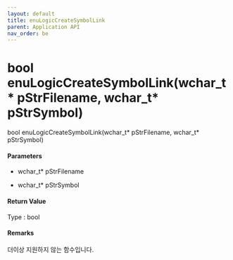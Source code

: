 ```yaml
---
layout: default
title: enuLogicCreateSymbolLink
parent: Application API
nav_order: be
---
```

# bool enuLogicCreateSymbolLink\(wchar\_t\* pStrFilename, wchar\_t\* pStrSymbol\)

bool enuLogicCreateSymbolLink\(wchar\_t\* pStrFilename, wchar\_t\* pStrSymbol\)

#### Parameters

* wchar\_t\* pStrFilename



* wchar\_t\* pStrSymbol



#### Return Value

Type : bool

#### Remarks

더이상 지원하지 않는 함수입니다.



